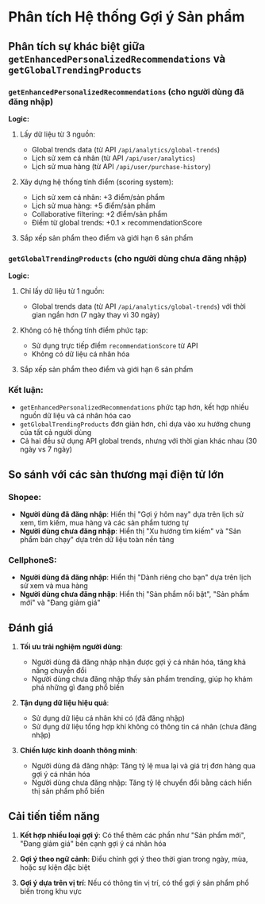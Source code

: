 # Phân tích Hệ thống Gợi ý Sản phẩm

## Phân tích sự khác biệt giữa `getEnhancedPersonalizedRecommendations` và `getGlobalTrendingProducts`

### `getEnhancedPersonalizedRecommendations` (cho người dùng đã đăng nhập)

**Logic:**

1. Lấy dữ liệu từ 3 nguồn:

   - Global trends data (từ API `/api/analytics/global-trends`)
   - Lịch sử xem cá nhân (từ API `/api/user/analytics`)
   - Lịch sử mua hàng (từ API `/api/user/purchase-history`)

2. Xây dựng hệ thống tính điểm (scoring system):

   - Lịch sử xem cá nhân: +3 điểm/sản phẩm
   - Lịch sử mua hàng: +5 điểm/sản phẩm
   - Collaborative filtering: +2 điểm/sản phẩm
   - Điểm từ global trends: +0.1 × recommendationScore

3. Sắp xếp sản phẩm theo điểm và giới hạn 6 sản phẩm

### `getGlobalTrendingProducts` (cho người dùng chưa đăng nhập)

**Logic:**

1. Chỉ lấy dữ liệu từ 1 nguồn:

   - Global trends data (từ API `/api/analytics/global-trends`) với thời gian ngắn hơn (7 ngày thay vì 30 ngày)

2. Không có hệ thống tính điểm phức tạp:

   - Sử dụng trực tiếp điểm `recommendationScore` từ API
   - Không có dữ liệu cá nhân hóa

3. Sắp xếp sản phẩm theo điểm và giới hạn 6 sản phẩm

### Kết luận:

- `getEnhancedPersonalizedRecommendations` phức tạp hơn, kết hợp nhiều nguồn dữ liệu và cá nhân hóa cao
- `getGlobalTrendingProducts` đơn giản hơn, chỉ dựa vào xu hướng chung của tất cả người dùng
- Cả hai đều sử dụng API global trends, nhưng với thời gian khác nhau (30 ngày vs 7 ngày)

## So sánh với các sàn thương mại điện tử lớn

### Shopee:

- **Người dùng đã đăng nhập**: Hiển thị "Gợi ý hôm nay" dựa trên lịch sử xem, tìm kiếm, mua hàng và các sản phẩm tương tự
- **Người dùng chưa đăng nhập**: Hiển thị "Xu hướng tìm kiếm" và "Sản phẩm bán chạy" dựa trên dữ liệu toàn nền tảng

### CellphoneS:

- **Người dùng đã đăng nhập**: Hiển thị "Dành riêng cho bạn" dựa trên lịch sử xem và mua hàng
- **Người dùng chưa đăng nhập**: Hiển thị "Sản phẩm nổi bật", "Sản phẩm mới" và "Đang giảm giá"

## Đánh giá

1. **Tối ưu trải nghiệm người dùng**:

   - Người dùng đã đăng nhập nhận được gợi ý cá nhân hóa, tăng khả năng chuyển đổi
   - Người dùng chưa đăng nhập thấy sản phẩm trending, giúp họ khám phá những gì đang phổ biến

2. **Tận dụng dữ liệu hiệu quả**:

   - Sử dụng dữ liệu cá nhân khi có (đã đăng nhập)
   - Sử dụng dữ liệu tổng hợp khi không có thông tin cá nhân (chưa đăng nhập)

3. **Chiến lược kinh doanh thông minh**:
   - Người dùng đã đăng nhập: Tăng tỷ lệ mua lại và giá trị đơn hàng qua gợi ý cá nhân hóa
   - Người dùng chưa đăng nhập: Tăng tỷ lệ chuyển đổi bằng cách hiển thị sản phẩm phổ biến

## Cải tiến tiềm năng

1. **Kết hợp nhiều loại gợi ý**: Có thể thêm các phần như "Sản phẩm mới", "Đang giảm giá" bên cạnh gợi ý cá nhân hóa

2. **Gợi ý theo ngữ cảnh**: Điều chỉnh gợi ý theo thời gian trong ngày, mùa, hoặc sự kiện đặc biệt

3. **Gợi ý dựa trên vị trí**: Nếu có thông tin vị trí, có thể gợi ý sản phẩm phổ biến trong khu vực
